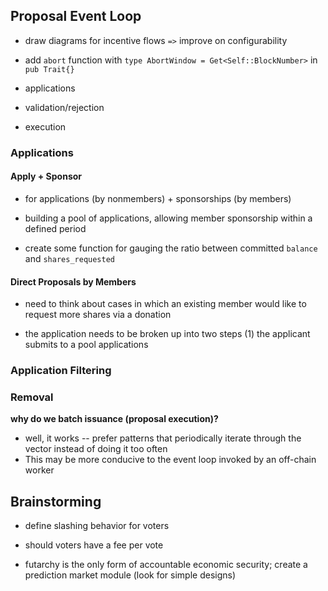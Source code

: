 ## Proposal Event Loop

* draw diagrams for incentive flows `=>` improve on configurability
* add `abort` function with `type AbortWindow = Get<Self::BlockNumber>` in `pub Trait{}`

* applications
* validation/rejection
* execution

### Applications

#### Apply + Sponsor

* for applications (by nonmembers) + sponsorships (by members)

* building a pool of applications, allowing member sponsorship within a defined period

* create some function for gauging the ratio between committed `balance` and `shares_requested`

#### Direct Proposals by Members

* need to think about cases in which an existing member would like to request more shares via a donation

* the application needs to be broken up into two steps (1) the applicant submits to a pool applications

### Application Filtering

### Removal

**why do we batch issuance (proposal execution)?**
* well, it works -- prefer patterns that periodically iterate through the vector instead of doing it too often
* This may be more conducive to the event loop invoked by an off-chain worker

## Brainstorming

* define slashing behavior for voters
* should voters have a fee per vote

* futarchy is the only form of accountable economic security; create a prediction market module (look for simple designs)